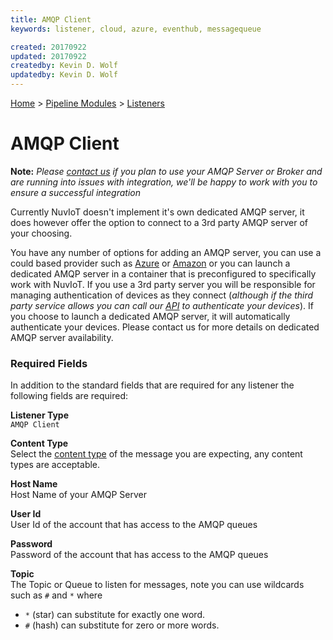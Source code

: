 ```yaml
---
title: AMQP Client
keywords: listener, cloud, azure, eventhub, messagequeue

created: 20170922
updated: 20170922
createdby: Kevin D. Wolf
updatedby: Kevin D. Wolf
---
```

[Home](../../Index.md) > [Pipeline Modules](../Index.md) > [Listeners](../Listener.md)

# AMQP Client

**Note:**  *Please [contact us](http://support.nuviot.com) if you plan to use your AMQP Server or Broker and are running into issues with integration, we'll be
happy to work with you to ensure a successful integration*

Currently NuvIoT doesn't implement it's own dedicated AMQP server, it does however offer the option to connect to a 3rd party AMQP server
of your choosing.    

You have any number of options for adding an AMQP server, you can use a could based provider such as [Azure](https://portal.azure.com) or 
[Amazon](https://aws.amazon.com/) or you can launch a dedicated AMQP server in a container that is preconfigured to specifically work with NuvIoT. 
If you use a 3rd party server you will be responsible for managing authentication of devices as they connect (_although if the third
party service allows you can call our [API](../../API/Index.md) to authenticate your devices_).  If you choose to launch a dedicated 
AMQP server, it will automatically authenticate your devices.  Please contact us for more details on dedicated AMQP server availability.

### Required Fields

In addition to the standard fields that are required for any listener the following fields are required:

**Listener Type**  
`AMQP Client`

**Content Type**  
Select the [content type](../../Messaging/ContentTypes.md) of the message you are expecting, any content types are acceptable.

**Host Name**  
Host Name of your AMQP Server

**User Id**  
User Id of the account that has access to the AMQP queues

**Password**  
Password of the account that has access to the AMQP queues

**Topic**  
The Topic or Queue to listen for messages, note you can use wildcards such as `#` and `*` where
  * `*` (star) can substitute for exactly one word.
  * `#` (hash) can substitute for zero or more words.
